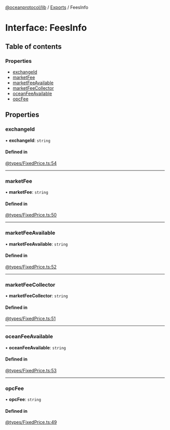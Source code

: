 [@oceanprotocol/lib](../README.md) / [Exports](../modules.md) / FeesInfo

# Interface: FeesInfo

## Table of contents

### Properties

- [exchangeId](FeesInfo.md#exchangeid)
- [marketFee](FeesInfo.md#marketfee)
- [marketFeeAvailable](FeesInfo.md#marketfeeavailable)
- [marketFeeCollector](FeesInfo.md#marketfeecollector)
- [oceanFeeAvailable](FeesInfo.md#oceanfeeavailable)
- [opcFee](FeesInfo.md#opcfee)

## Properties

### exchangeId

• **exchangeId**: `string`

#### Defined in

[@types/FixedPrice.ts:54](https://github.com/oceanprotocol/ocean.js/blob/fbcd13ac/src/@types/FixedPrice.ts#L54)

___

### marketFee

• **marketFee**: `string`

#### Defined in

[@types/FixedPrice.ts:50](https://github.com/oceanprotocol/ocean.js/blob/fbcd13ac/src/@types/FixedPrice.ts#L50)

___

### marketFeeAvailable

• **marketFeeAvailable**: `string`

#### Defined in

[@types/FixedPrice.ts:52](https://github.com/oceanprotocol/ocean.js/blob/fbcd13ac/src/@types/FixedPrice.ts#L52)

___

### marketFeeCollector

• **marketFeeCollector**: `string`

#### Defined in

[@types/FixedPrice.ts:51](https://github.com/oceanprotocol/ocean.js/blob/fbcd13ac/src/@types/FixedPrice.ts#L51)

___

### oceanFeeAvailable

• **oceanFeeAvailable**: `string`

#### Defined in

[@types/FixedPrice.ts:53](https://github.com/oceanprotocol/ocean.js/blob/fbcd13ac/src/@types/FixedPrice.ts#L53)

___

### opcFee

• **opcFee**: `string`

#### Defined in

[@types/FixedPrice.ts:49](https://github.com/oceanprotocol/ocean.js/blob/fbcd13ac/src/@types/FixedPrice.ts#L49)
